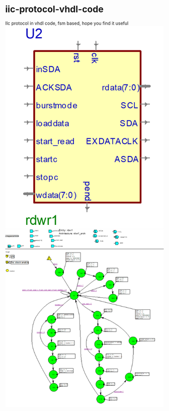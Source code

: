 # iic-protocol-vhdl-code
IIc protocol in vhdl code, fsm based, hope you find it useful
![1](/images/block_iic.png )
![2](/images/iic_protocol_logic1.png)
